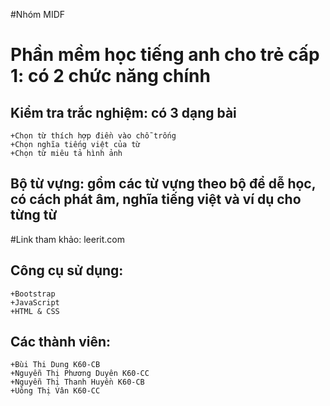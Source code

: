 #Nhóm MIDF
# Phần mềm học tiếng anh cho trẻ cấp 1: có 2 chức năng chính

## Kiểm tra trắc nghiệm: có 3 dạng bài
	+Chọn từ thích hợp điền vào chỗ trống
	+Chọn nghĩa tiếng việt của từ
	+Chọn từ miêu tả hình ảnh
## Bộ từ vựng: gồm các từ vựng  theo bộ để dễ học, có cách phát âm, nghĩa tiếng việt và ví dụ cho từng từ


#Link tham khảo: leerit.com
## Công cụ sử dụng:
	+Bootstrap
	+JavaScript
	+HTML & CSS

## Các thành viên:
	+Bùi Thi Dung K60-CB
	+Nguyễn Thị Phương Duyên K60-CC
	+Nguyễn Thị Thanh Huyền K60-CB
	+Uông Thị Vân K60-CC
